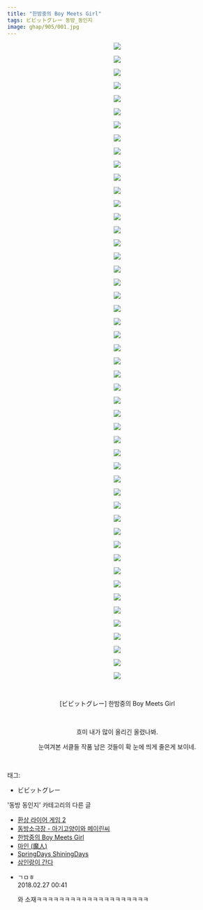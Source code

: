 ```yaml
---
title: "한밤중의 Boy Meets Girl"
tags: ビビットグレー 동방_동인지
image: ghap/905/001.jpg
---
```

<div class="article">
<p style="text-align: center; clear: none; float: none;"><img src="{{ site.nasurl }}/ghap/905/001.jpg"/></p>
<p style="text-align: center; clear: none; float: none;"><img src="{{ site.nasurl }}/ghap/905/002.jpg"/></p>
<p style="text-align: center; clear: none; float: none;"><img src="{{ site.nasurl }}/ghap/905/003.jpg"/></p>
<p style="text-align: center; clear: none; float: none;"><img src="{{ site.nasurl }}/ghap/905/004.jpg"/></p>
<p style="text-align: center; clear: none; float: none;"><img src="{{ site.nasurl }}/ghap/905/005.jpg"/></p>
<p style="text-align: center; clear: none; float: none;"><img src="{{ site.nasurl }}/ghap/905/006.jpg"/></p>
<p style="text-align: center; clear: none; float: none;"><img src="{{ site.nasurl }}/ghap/905/007.jpg"/></p>
<p style="text-align: center; clear: none; float: none;"><img src="{{ site.nasurl }}/ghap/905/008.jpg"/></p>
<p style="text-align: center; clear: none; float: none;"><img src="{{ site.nasurl }}/ghap/905/009.jpg"/></p>
<p style="text-align: center; clear: none; float: none;"><img src="{{ site.nasurl }}/ghap/905/010.jpg"/></p>
<p style="text-align: center; clear: none; float: none;"><img src="{{ site.nasurl }}/ghap/905/011.jpg"/></p>
<p style="text-align: center; clear: none; float: none;"><img src="{{ site.nasurl }}/ghap/905/012.jpg"/></p>
<p style="text-align: center; clear: none; float: none;"><img src="{{ site.nasurl }}/ghap/905/013.jpg"/></p>
<p style="text-align: center; clear: none; float: none;"><img src="{{ site.nasurl }}/ghap/905/014.jpg"/></p>
<p style="text-align: center; clear: none; float: none;"><img src="{{ site.nasurl }}/ghap/905/015.jpg"/></p>
<p style="text-align: center; clear: none; float: none;"><img src="{{ site.nasurl }}/ghap/905/016.jpg"/></p>
<p style="text-align: center; clear: none; float: none;"><img src="{{ site.nasurl }}/ghap/905/017.jpg"/></p>
<p style="text-align: center; clear: none; float: none;"><img src="{{ site.nasurl }}/ghap/905/018.jpg"/></p>
<p style="text-align: center; clear: none; float: none;"><img src="{{ site.nasurl }}/ghap/905/019.jpg"/></p>
<p style="text-align: center; clear: none; float: none;"><img src="{{ site.nasurl }}/ghap/905/020.jpg"/></p>
<p style="text-align: center; clear: none; float: none;"><img src="{{ site.nasurl }}/ghap/905/021.jpg"/></p>
<p style="text-align: center; clear: none; float: none;"><img src="{{ site.nasurl }}/ghap/905/022.jpg"/></p>
<p style="text-align: center; clear: none; float: none;"><img src="{{ site.nasurl }}/ghap/905/023.jpg"/></p>
<p style="text-align: center; clear: none; float: none;"><img src="{{ site.nasurl }}/ghap/905/024.jpg"/></p>
<p style="text-align: center; clear: none; float: none;"><img src="{{ site.nasurl }}/ghap/905/025.jpg"/></p>
<p style="text-align: center; clear: none; float: none;"><img src="{{ site.nasurl }}/ghap/905/026.jpg"/></p>
<p style="text-align: center; clear: none; float: none;"><img src="{{ site.nasurl }}/ghap/905/027.jpg"/></p>
<p style="text-align: center; clear: none; float: none;"><img src="{{ site.nasurl }}/ghap/905/028.jpg"/></p>
<p style="text-align: center; clear: none; float: none;"><img src="{{ site.nasurl }}/ghap/905/029.jpg"/></p>
<p style="text-align: center; clear: none; float: none;"><img src="{{ site.nasurl }}/ghap/905/030.jpg"/></p>
<p style="text-align: center; clear: none; float: none;"><img src="{{ site.nasurl }}/ghap/905/031.jpg"/></p>
<p style="text-align: center; clear: none; float: none;"><img src="{{ site.nasurl }}/ghap/905/032.jpg"/></p>
<p style="text-align: center; clear: none; float: none;"><img src="{{ site.nasurl }}/ghap/905/033.jpg"/></p>
<p style="text-align: center; clear: none; float: none;"><img src="{{ site.nasurl }}/ghap/905/034.jpg"/></p>
<p style="text-align: center; clear: none; float: none;"><img src="{{ site.nasurl }}/ghap/905/035.jpg"/></p>
<p style="text-align: center; clear: none; float: none;"><img src="{{ site.nasurl }}/ghap/905/036.jpg"/></p>
<p style="text-align: center; clear: none; float: none;"><img src="{{ site.nasurl }}/ghap/905/037.jpg"/></p>
<p style="text-align: center; clear: none; float: none;"><img src="{{ site.nasurl }}/ghap/905/038.jpg"/></p>
<p style="text-align: center; clear: none; float: none;"><img src="{{ site.nasurl }}/ghap/905/039.jpg"/></p>
<p style="text-align: center; clear: none; float: none;"><img src="{{ site.nasurl }}/ghap/905/040.jpg"/></p>
<p style="text-align: center; clear: none; float: none;"><img src="{{ site.nasurl }}/ghap/905/041.jpg"/></p>
<p style="text-align: center; clear: none; float: none;"><img src="{{ site.nasurl }}/ghap/905/042.jpg"/></p>
<p style="text-align: center; clear: none; float: none;"><img src="{{ site.nasurl }}/ghap/905/043.jpg"/></p>
<p style="text-align: center; clear: none; float: none;"><img src="{{ site.nasurl }}/ghap/905/044.jpg"/></p>
<p style="text-align: center; clear: none; float: none;"><img src="{{ site.nasurl }}/ghap/905/045.jpg"/></p>
<p style="text-align: center; clear: none; float: none;"><img src="{{ site.nasurl }}/ghap/905/046.jpg"/></p>
<p style="text-align: center; clear: none; float: none;"><img src="{{ site.nasurl }}/ghap/905/047.jpg"/></p>
<p style="text-align: center; clear: none; float: none;"><img src="{{ site.nasurl }}/ghap/905/048.jpg"/></p>
<p style="text-align: center; clear: none; float: none;"><img src="{{ site.nasurl }}/ghap/905/049.jpg"/></p>
<p style="text-align: center; clear: none; float: none;"><br/></p>
<p style="text-align: center; clear: none; float: none;">[ビビットグレー] 한밤중의 Boy Meets Girl</p>
<p style="text-align: center; clear: none; float: none;"><br/></p>
<p style="text-align: center; clear: none; float: none;">흐미 내가 많이 올리긴 올렸나봐.</p>
<p style="text-align: center; clear: none; float: none;">눈여겨본 서클들 작품 남은 것들이 확 눈에 띄게 줄은게 보이네.</p>
<p><br/></p>
</div><div class="tagTrail">
<p>태그: </p>
<ul>
<li>ビビットグレー</li>
</ul>
</div><div class="another">
<p>'동방 동인지' 카테고리의 다른 글</p>
<ul>
<li><a href="/2016-07-17-ghap_907">환상 라이어 게임 2</a></li>
<li><a href="/2016-07-17-ghap_906">동방소극장 - 아기고양이와 메이린씨</a></li>
<li><a href="/2016-07-17-ghap_905">한밤중의 Boy Meets Girl</a></li>
<li><a href="/2016-07-17-ghap_903">마인 (魔人)</a></li>
<li><a href="/2016-07-17-ghap_902">SpringDays ShiningDays</a></li>
<li><a href="/2016-07-17-ghap_901">삼인랑이 간다</a></li>
</ul>
</div><div class="cb_module cb_fluid">
<div class="cb_wrt cb_profile">
<div class="comment">
<ul>
<li class="cb_thumb_off" id="comment15207636">
<div class="cb_comment_area">
<div class="cb_info_area">
<div class="cb_section">
<span class="cb_nick_name">ㄱㅁㅎ</span>
</div>
<div class="cb_section">
<span class="cb_date">2018.02.27 00:41 </span>
</div>
</div>
<div class="cb_dsc_comment">
<p class="cb_dsc">
											와 소재ㅋㅋㅋㅋㅋㅋㅋㅋㅋㅋㅋㅋㅋㅋㅋㅋㅋㅋㅋㅋ
										</p>
</div>
</div></li>
</ul>
</div>
</div><!-- commentList close -->
</div>